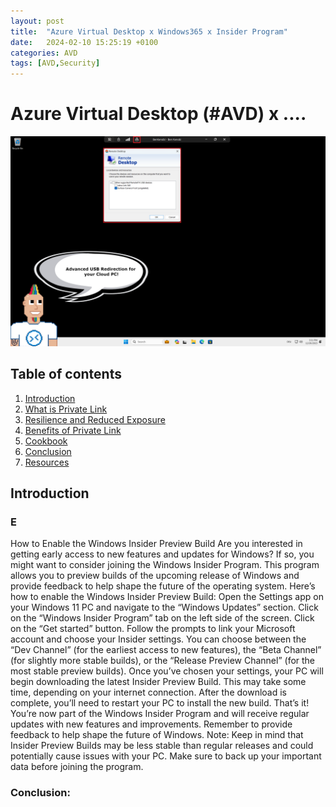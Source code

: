 ```yaml
---
layout: post
title:  "Azure Virtual Desktop x Windows365 x Insider Program"
date:   2024-02-10 15:25:19 +0100
categories: AVD
tags: [AVD,Security]
---
```

# Azure Virtual Desktop (#AVD) x ....

![This image shows the AVDPunk Header](/assets/img/2024-01-04/2023-12-21-003-Header.png)

## Table of contents
1. [Introduction](#Introduction)
2. [What is Private Link]()
3. [Resilience and Reduced Exposure]()
4. [Benefits of Private Link]()
5. [Cookbook]()
6. [Conclusion](#Conclusion)
7. [Resources](#resources)

## Introduction
### E

How to Enable the Windows Insider Preview Build
Are you interested in getting early access to new features and updates for Windows? If so, you might want to consider joining the Windows Insider Program. This program allows you to preview builds of the upcoming release of Windows and provide feedback to help shape the future of the operating system.
Here’s how to enable the Windows Insider Preview Build:
Open the Settings app on your Windows 11  PC and navigate to the “Windows Updates” section.
Click on the “Windows Insider Program” tab on the left side of the screen.
Click on the “Get started” button.
Follow the prompts to link your Microsoft account and choose your Insider settings. You can choose between the “Dev Channel” (for the earliest access to new features), the “Beta Channel” (for slightly more stable builds), or the “Release Preview Channel” (for the most stable preview builds).
Once you’ve chosen your settings, your PC will begin downloading the latest Insider Preview Build. This may take some time, depending on your internet connection.
After the download is complete, you’ll need to restart your PC to install the new build.
That’s it! You’re now part of the Windows Insider Program and will receive regular updates with new features and improvements. Remember to provide feedback to help shape the future of Windows.
Note: Keep in mind that Insider Preview Builds may be less stable than regular releases and could potentially cause issues with your PC. Make sure to back up your important data before joining the program.

### Conclusion:


